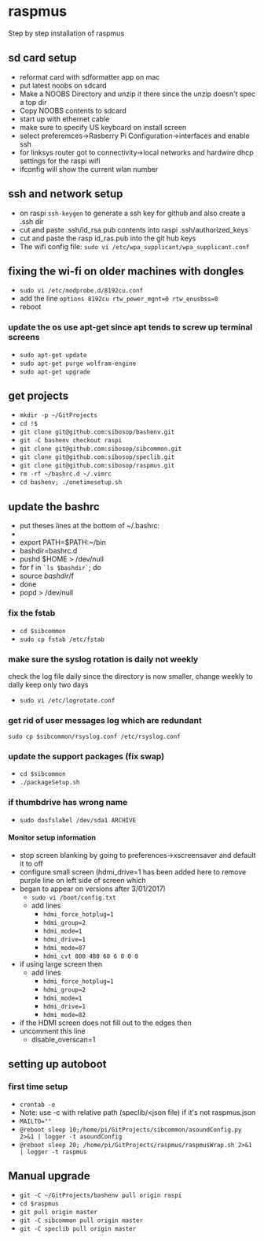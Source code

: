 # raspmus
Step by step installation of raspmus

## sd card setup
* reformat card with sdformatter app on mac
* put latest noobs on sdcard
* Make a NOOBS Directory and unzip it there since the unzip doesn't spec a top dir
* Copy NOOBS contents to sdcard
* start up with ethernet cable 
* make sure to specify US keyboard on install screen
* select preferemces->Rasberry Pi Configuration->interfaces and enable ssh
* for linksys router got to connectivity->local networks and hardwire dhcp settings for the raspi wifi
* ifconfig will show the current wlan number

## ssh and network setup
* on raspi `ssh-keygen` to generate a ssh key for github and also create a .ssh dir
* cut and paste .ssh/id_rsa.pub contents into raspi .ssh/authorized_keys
* cut and paste the rasp id_ras.pub into the git hub keys
* The wifi config file: `sudo vi /etc/wpa_supplicant/wpa_supplicant.conf`

## fixing the wi-fi on older machines with dongles
* `sudo vi /etc/modprobe.d/8192cu.conf`
* add the line `options 8192cu rtw_power_mgnt=0 rtw_enusbss=0`
* reboot
### update the os use apt-get since apt tends to screw up terminal screens
* `sudo apt-get update`
* `sudo apt-get purge wolfram-engine`
* `sudo apt-get upgrade`
## get projects
* `mkdir -p ~/GitProjects`
* `cd !$`
* `git clone git@github.com:sibosop/bashenv.git`
* `git -C bashenv checkout raspi`
* `git clone git@github.com:sibosop/sibcommon.git`
* `git clone git@github.com:sibosop/speclib.git`
* `git clone git@github.com:sibosop/raspmus.git`
* `rm -rf ~/bashrc.d ~/.vimrc`
* `cd bashenv; ./onetimesetup.sh`
## update the bashrc
* put theses lines at the bottom of ~/.bashrc:
*
* export PATH=$PATH:~/bin
* bashdir=bashrc.d
* pushd $HOME > /dev/null
* for f in `` `ls $bashdir` ``; do
*   source $bashdir/$f
* done
* popd > /dev/null
### fix the fstab
* `cd $sibcommon`
* `sudo cp fstab /etc/fstab`
### make sure the syslog rotation is daily not weekly
check the log file daily since the directory is now smaller, change weekly to daily
keep only two days
* `sudo vi /etc/logrotate.conf`
### get rid of user messages log which are redundant
`sudo cp $sibcommon/rsyslog.conf /etc/rsyslog.conf`
### update the support packages (fix swap)
* `cd $sibcommon`
* `./packageSetup.sh`

### if thumbdrive has wrong name
* `sudo dosfslabel /dev/sda1 ARCHIVE`

#### Monitor setup information
* stop screen blanking by going to preferences->xscreensaver and default it to off
* configure small screen (hdmi_drive=1 has been added here to remove purple line on left side of screen which
* began to appear on versions after 3/01/2017)
  * `sudo vi /boot/config.txt`
  * add lines
     * `hdmi_force_hotplug=1`
     * `hdmi_group=2`
     * `hdmi_mode=1`
     * `hdmi_drive=1`
     * `hdmi_mode=87`
     * `hdmi_cvt 800 480 60 6 0 0 0`
* if using large screen then
  * add lines 
    * `hdmi_force_hotplug=1`
    * `hdmi_group=2`
    * `hdmi_mode=1`
    * `hdmi_drive=1`
    * `hdmi_mode=82`
* if the HDMI screen does not fill out to the edges then
* uncomment this line
  * disable_overscan=1

## setting up autoboot
### first time setup
* `crontab -e`
* Note: use -c with relative path (speclib/<json file) if it's not raspmus.json
* `MAILTO=""`
* `@reboot sleep 10;/home/pi/GitProjects/sibcommon/asoundConfig.py 2>&1 | logger -t asoundConfig`
* `@reboot sleep 20; /home/pi/GitProjects/raspmus/raspmusWrap.sh 2>&1 | logger -t raspmus`

## Manual upgrade
* `git -C ~/GitProjects/bashenv pull origin raspi`
* `cd $raspmus`
* `git pull origin master`
* `git -C sibcommon pull origin master`
* `git -C speclib pull origin master`
